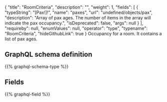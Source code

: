 {
  "title": "RoomCriteria",
  "description": "",
  "weight": 1,
  "fields": [
    {
      "typeString": "[Pax!]!",
      "name": "paxes",
      "url": "undefined/objects/pax",
      "description": "Array of pax ages. The number of items in the array will indicate the pax occupancy.",
      "isDeprecated": false,
      "args": null
    }
  ],
  "requireby": null,
  "enumValues": null,
  "operator": "type",
  "typename": "RoomCriteria",
  "hideGithubLink": true
}
Occupancy for a room. It contains a list of pax ages.
## GraphQL schema definition

{{% graphql-schema-type %}}

## Fields

{{% graphql-field %}}
